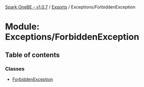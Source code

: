 [Spark OneBE - v1.0.7](../README.md) / [Exports](../modules.md) / Exceptions/ForbiddenException

# Module: Exceptions/ForbiddenException

## Table of contents

### Classes

- [ForbiddenException](../classes/Exceptions_ForbiddenException.ForbiddenException.md)
